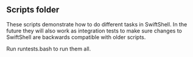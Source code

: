 ## Scripts folder

These scripts demonstrate how to do different tasks in SwiftShell. In the future they will also work as integration tests to make sure changes to SwiftShell are backwards compatible with older scripts.

Run runtests.bash to run them all.
